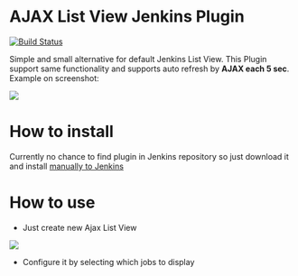 AJAX List View Jenkins Plugin
===================

[![Build Status](https://travis-ci.org/terma/ajax-list-view-jenkins-plugin.svg?branch=master)](https://travis-ci.org/terma/ajax-list-view-jenkins-plugin)

Simple and small alternative for default Jenkins List View. This Plugin support same functionality and supports auto refresh by **AJAX each 5 sec**. Example on screenshot:

![](https://raw.githubusercontent.com/terma/ajax-list-view-jenkins-plugin/master/docs/screen.png)

How to install
==

Currently no chance to find plugin in Jenkins repository so just download it and install  [manually to Jenkins](https://wiki.jenkins-ci.org/display/JENKINS/Plugins#Plugins-Howtoinstallplugins)

How to use
==

* Just create new Ajax List View

![](https://raw.githubusercontent.com/terma/ajax-list-view-jenkins-plugin/master/docs/createnew.png)

* Configure it by selecting which jobs to display

